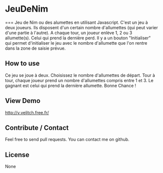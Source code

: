 # JeuDeNim
===
Jeu de Nim ou des alumettes en utilisant Javascript.
C'est un jeu à deux joueurs. Ils disposent d'un certain nombre d'allumettes (qui peut varier d'une partie à l'autre). A chaque tour, un joueur enlève 1, 2 ou 3 allumette(s). Celui qui prend la dernière perd. Il y a un bouton "Initialiser" qui permet d'initialiser le jeu avec le nombre d'allumette que l'on rentre dans la zone de saisie prévue.

How to use 
---
Ce jeu se joue à deux. Choisissez le nombre d'allumettes de départ. Tour à tour, chaque joueur prend un nombre d'allumettes compris entre 1 et 3. Le gagnant est celui qui prend la dernière allumette. 
Bonne Chance !

View Demo
---
http://v.velitch.free.fr/


Contribute / Contact
---

Feel free to send pull requests.
You can contact me on github.

License
---

None
